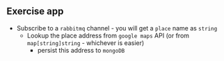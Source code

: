 Exercise app
------------

- Subscribe to a `rabbitmq` channel - you will get a `place` name as `string`
  - Lookup the place address from `google maps` API (or from `map[string]string` - whichever is easier)
    - persist this address to `mongoDB`
